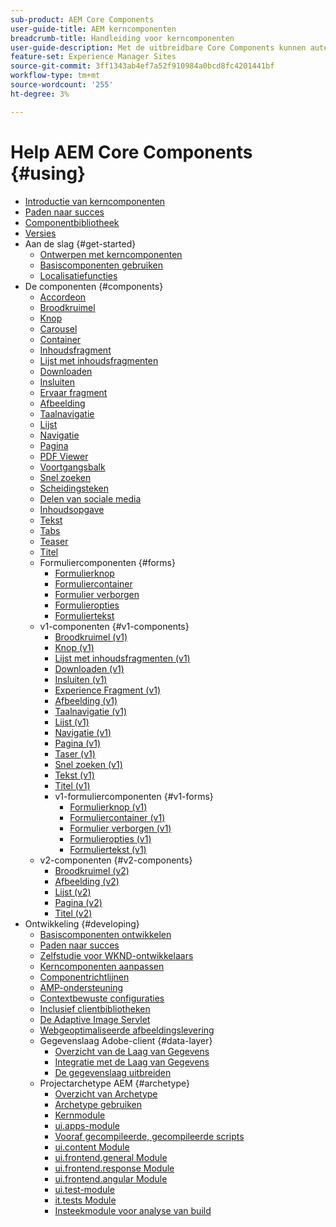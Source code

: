 ```yaml
---
sub-product: AEM Core Components
user-guide-title: AEM kerncomponenten
breadcrumb-title: Handleiding voor kerncomponenten
user-guide-description: Met de uitbreidbare Core Components kunnen auteurs eenvoudig inhoud maken.
feature-set: Experience Manager Sites
source-git-commit: 3ff1343ab4ef7a52f910984a0bcd8fc4201441bf
workflow-type: tm+mt
source-wordcount: '255'
ht-degree: 3%

---
```



# Help AEM Core Components {#using}

+ [Introductie van kerncomponenten](introduction.md)
+ [Paden naar succes](developing/success.md)
+ [Componentbibliotheek](https://adobe.com/go/aem_cmp_library)
+ [Versies](versions.md)
+ Aan de slag {#get-started}
   + [Ontwerpen met kerncomponenten](get-started/authoring.md)
   + [Basiscomponenten gebruiken](get-started/using.md)
   + [Localisatiefuncties](get-started/localization.md)
+ De componenten {#components}
   + [Accordeon](components/accordion.md)
   + [Broodkruimel](components/breadcrumb.md)
   + [Knop](components/button.md)
   + [Carousel](components/carousel.md)
   + [Container](components/container.md)
   + [Inhoudsfragment](components/content-fragment-component.md)
   + [Lijst met inhoudsfragmenten](components/content-fragment-list.md)
   + [Downloaden](components/download.md)
   + [Insluiten](components/embed.md)
   + [Ervaar fragment](components/experience-fragment.md)
   + [Afbeelding](components/image.md)
   + [Taalnavigatie](components/language-navigation.md)
   + [Lijst](components/list.md)
   + [Navigatie](components/navigation.md)
   + [Pagina](components/page.md)
   + [PDF Viewer](components/pdf-viewer.md)
   + [Voortgangsbalk](components/progress-bar.md)
   + [Snel zoeken](components/quick-search.md)
   + [Scheidingsteken](components/separator.md)
   + [Delen van sociale media](components/sharing.md)
   + [Inhoudsopgave](components/tableofcontents.md)
   + [Tekst](components/text.md)
   + [Tabs](components/tabs.md)
   + [Teaser](components/teaser.md)
   + [Titel](components/title.md)
   + Formuliercomponenten {#forms}
      + [Formulierknop](components/forms/form-button.md)
      + [Formuliercontainer](components/forms/form-container.md)
      + [Formulier verborgen](components/forms/form-hidden.md)
      + [Formulieropties](components/forms/form-options.md)
      + [Formuliertekst](components/forms/form-text.md)
   + v1-componenten {#v1-components}
      + [Broodkruimel (v1)](components/v1/breadcrumb-v1.md)
      + [Knop (v1)](components/v1/button.md)
      + [Lijst met inhoudsfragmenten (v1)](components/v1/content-fragment-list.md)
      + [Downloaden (v1)](components/v1/download.md)
      + [Insluiten (v1)](components/v1/embed.md)
      + [Experience Fragment (v1)](components/v1/experience-fragment.md)
      + [Afbeelding (v1)](components/v1/image-v1.md)
      + [Taalnavigatie (v1)](components/v1/language-navigation.md)
      + [Lijst (v1)](components/v1/list-v1.md)
      + [Navigatie (v1)](components/v1/navigation.md)
      + [Pagina (v1)](components/v1/page-v1.md)
      + [Taser (v1)](components/v1/teaser.md)
      + [Snel zoeken (v1)](components/v1/quick-search.md)
      + [Tekst (v1)](components/v1/text-v1.md)
      + [Titel (v1)](components/v1/title-v1.md)
      + v1-formuliercomponenten {#v1-forms}
         + [Formulierknop (v1)](components/v1/form-button-v1.md)
         + [Formuliercontainer (v1)](components/v1/form-container-v1.md)
         + [Formulier verborgen (v1)](components/v1/form-hidden-v1.md)
         + [Formulieropties (v1)](components/v1/form-options-v1.md)
         + [Formuliertekst (v1)](components/v1/form-text-v1.md)
   + v2-componenten {#v2-components}
      + [Broodkruimel (v2)](components/v2/breadcrumb.md)
      + [Afbeelding (v2)](components/v2/image.md)
      + [Lijst (v2)](components/v2/list.md)
      + [Pagina (v2)](components/v2/page.md)
      + [Titel (v2)](components/v2/title.md)
+ Ontwikkeling {#developing}
   + [Basiscomponenten ontwikkelen](developing/overview.md)
   + [Paden naar succes](https://experienceleague.adobe.com/docs/experience-manager-core-components/using/success.html)
   + [Zelfstudie voor WKND-ontwikkelaars](https://experienceleague.adobe.com/docs/experience-manager-learn/getting-started-wknd-tutorial-develop/overview.html)
   + [Kerncomponenten aanpassen](developing/customizing.md)
   + [Componentrichtlijnen](developing/guidelines.md)
   + [AMP-ondersteuning](developing/amp.md)
   + [Contextbewuste configuraties](developing/context-aware-configs.md)
   + [Inclusief clientbibliotheken](developing/including-clientlibs.md)
   + [De Adaptive Image Servlet](/help/developing/adaptive-image-servlet.md)
   + [Webgeoptimaliseerde afbeeldingslevering](/help/developing/web-optimized-image-delivery.md)
   + Gegevenslaag Adobe-client {#data-layer}
      + [Overzicht van de Laag van Gegevens](developing/data-layer/overview.md)
      + [Integratie met de Laag van Gegevens](developing/data-layer/integrations.md)
      + [De gegevenslaag uitbreiden](developing/data-layer/extending.md)
   + Projectarchetype AEM {#archetype}
      + [Overzicht van Archetype](developing/archetype/overview.md)
      + [Archetype gebruiken](developing/archetype/using.md)
      + [Kernmodule](developing/archetype/core.md)
      + [ui.apps-module](developing/archetype/uiapps.md)
      + [Vooraf gecompileerde, gecompileerde scripts](developing/archetype/precompiled-bundled-scripts.md)
      + [ui.content Module](developing/archetype/uicontent.md)
      + [ui.frontend.general Module](developing/archetype/uifrontend.md)
      + [ui.frontend.response Module](developing/archetype/uifrontend-react.md)
      + [ui.frontend.angular Module](developing/archetype/uifrontend-angular.md)
      + [ui.test-module](developing/archetype/uitests.md)
      + [it.tests Module](developing/archetype/ittests.md)
      + [Insteekmodule voor analyse van build](developing/archetype/build-analyzer-maven-plugin.md)

